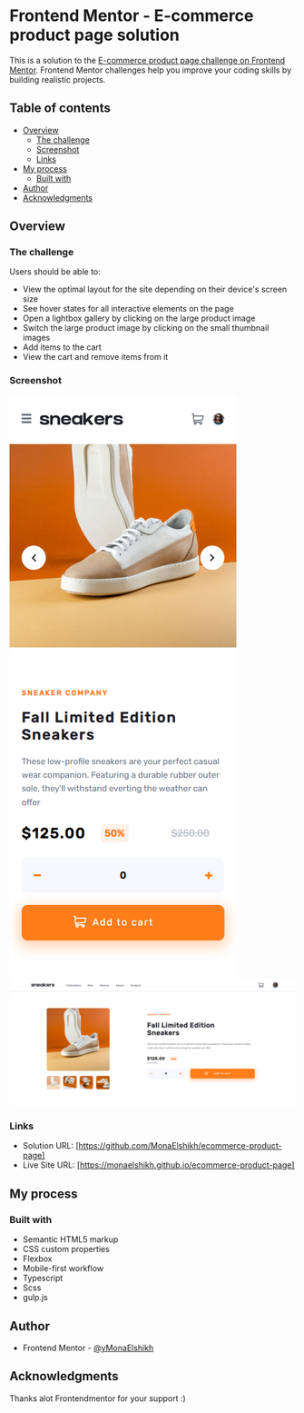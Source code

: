 # Frontend Mentor - E-commerce product page solution

This is a solution to the [E-commerce product page challenge on Frontend Mentor](https://www.frontendmentor.io/challenges/ecommerce-product-page-UPsZ9MJp6). Frontend Mentor challenges help you improve your coding skills by building realistic projects.

## Table of contents

- [Overview](#overview)
  - [The challenge](#the-challenge)
  - [Screenshot](#screenshot)
  - [Links](#links)
- [My process](#my-process)
  - [Built with](#built-with)
- [Author](#author)
- [Acknowledgments](#acknowledgments)

## Overview

### The challenge

Users should be able to:

- View the optimal layout for the site depending on their device's screen size
- See hover states for all interactive elements on the page
- Open a lightbox gallery by clicking on the large product image
- Switch the large product image by clicking on the small thumbnail images
- Add items to the cart
- View the cart and remove items from it

### Screenshot

![](./project/assets/screenshots/mobile.png)
![](./project/assets/screenshots/desktop.png)

### Links

- Solution URL: [https://github.com/MonaElshikh/ecommerce-product-page]
- Live Site URL: [https://monaelshikh.github.io/ecommerce-product-page]

## My process

### Built with

- Semantic HTML5 markup
- CSS custom properties
- Flexbox
- Mobile-first workflow
- Typescript
- Scss
- gulp.js

## Author

- Frontend Mentor - [@yMonaElshikh](https://www.frontendmentor.io/profile/MonaElshikh)

## Acknowledgments

Thanks alot Frontendmentor for your support :)
